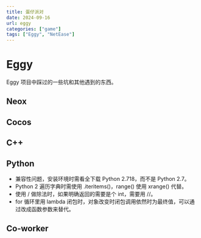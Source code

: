 ```yaml
---
title: 蛋仔派对
date: 2024-09-16
url: eggy
categories: ["game"]
tags: ["Eggy", "NetEase"]
---
```


<!--more-->

# Eggy

Eggy 项目中踩过的一些坑和其他遇到的东西。

## Neox

## Cocos

## C++

## Python

- 兼容性问题，安装环境时需看全下载 Python 2.718，而不是 Python 2.7。
- Python 2 遍历字典时需使用 .iteritems()，range() 使用 xrange() 代替。
- 使用 / 做除法时，如果明确返回的需要是个 int，需要用 //。
- for 循环里用 lambda 闭包时，对象改变时闭包调用依然时为最终值，可以通过改成函数参数来替代。

## Co-worker
